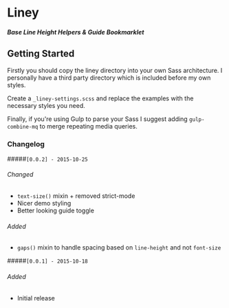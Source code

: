# Liney
##### Base Line Height Helpers & Guide Bookmarklet

## Getting Started
Firstly you should copy the liney directory into your own Sass architecture. I personally have a third party directory which is included before my own styles.

Create a `_liney-settings.scss` and replace the examples with the necessary styles you need.

Finally, if you're using Gulp to parse your Sass I suggest adding `gulp-combine-mq` to merge repeating media queries.

### Changelog

#####`[0.0.2] - 2015-10-25`
###### Changed
- `text-size()` mixin + removed strict-mode
- Nicer demo styling
- Better looking guide toggle

###### Added
- `gaps()` mixin to handle spacing based on `line-height` and not `font-size`

#####`[0.0.1] - 2015-10-18`
###### Added
- Initial release
